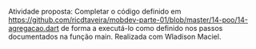 Atividade proposta:
Completar o código definido em https://github.com/ricdtaveira/mobdev-parte-01/blob/master/14-poo/14-agregacao.dart de forma a executá-lo como definido nos passos documentados na função main.
Realizada com Wladison Maciel.
